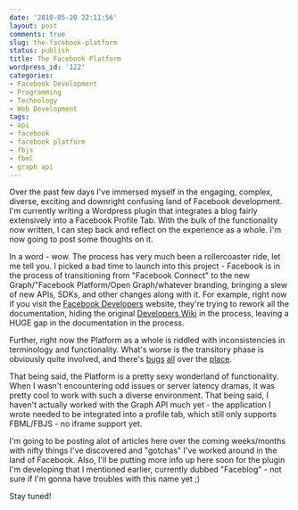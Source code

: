 ```yaml
---
date: '2010-05-20 22:11:56'
layout: post
comments: true
slug: the-facebook-platform
status: publish
title: The Facebook Platform
wordpress_id: '122'
categories:
- Facebook Development
- Programming
- Technology
- Web Development
tags:
- api
- facebook
- facebook platform
- fbjs
- fbml
- graph api
---
```


Over the past few days I've immersed myself in the engaging, complex, diverse, exciting and downright confusing land of Facebook development. I'm currently writing a Wordpress plugin that integrates a blog fairly extensively into a Facebook Profile Tab. With the bulk of the functionality now written, I can step back and reflect on the experience as a whole. I'm now going to post some thoughts on it.

In a word - wow. The process has very much been a rollercoaster ride, let me tell you. I picked a bad time to launch into this project - Facebook is in the process of transitioning from "Facebook Connect" to the new Graph/"Facebook Platform/Open Graph/whatever branding, bringing a slew of new APIs, SDKs, and other changes along with it. For example, right now if you visit the [Facebook Developers](http://developers.facebook.com) website, they're trying to rework all the documentation, hiding the original [Developers Wiki](http://wiki.developers.facebook.com) in the process, leaving a HUGE gap in the documentation in the process.

Further, right now the Platform as a whole is riddled with inconsistencies in terminology and functionality. What's worse is the transitory phase is obviously quite involved, and there's [bugs](http://bugs.developers.facebook.com/show_bug.cgi?id=9879) [all](http://bugs.developers.facebook.com/show_bug.cgi?id=10310) over the [place](http://bugs.developers.facebook.com/show_bug.cgi?id=8436).

That being said, the Platform is a pretty sexy wonderland of functionality. When I wasn't encountering odd issues or server latency dramas, it was pretty cool to work with such a diverse environment. That being said, I haven't actually worked with the Graph API much yet - the application I wrote needed to be integrated into a profile tab, which still only supports FBML/FBJS - no iframe support yet.

I'm going to be posting alot of articles here over the coming weeks/months with nifty things I've discovered and "gotchas" I've worked around in the land of Facebook. Also, I'll be putting more info up here soon for the plugin I'm developing that I mentioned earlier, currently dubbed "Faceblog" - not sure if I'm gonna have troubles with this name yet ;)

Stay tuned!
